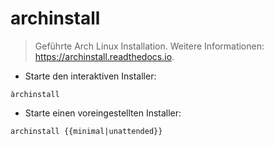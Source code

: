 # archinstall

> Geführte Arch Linux Installation.
> Weitere Informationen: <https://archinstall.readthedocs.io>.

- Starte den interaktiven Installer:

`àrchinstall`

- Starte einen voreingestellten Installer:

`archinstall {{minimal|unattended}}`
